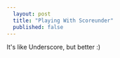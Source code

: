 ```yaml
---
  layout: post
  title: "Playing With Scoreunder"
  published: false
---
```


It's like Underscore, but better :)
